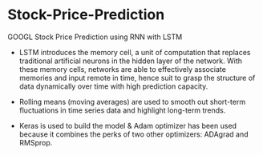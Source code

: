 # Stock-Price-Prediction
GOOGL Stock Price Prediction using RNN with LSTM
- LSTM introduces the memory cell, a unit of computation that replaces traditional artificial neurons in the hidden layer of the network. With these memory cells, networks are able to effectively associate memories and input remote in time, hence suit to grasp the structure of data dynamically over time with high prediction capacity.

- Rolling means (moving averages) are used to smooth out short-term fluctuations in time series data and highlight long-term trends.
- Keras is used to build the model &  Adam optimizer has been used because it combines the perks of two other optimizers: ADAgrad and RMSprop.
